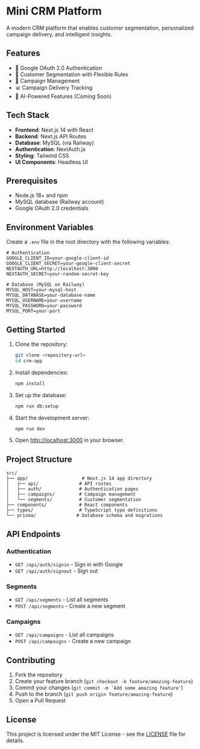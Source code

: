 # Mini CRM Platform

A modern CRM platform that enables customer segmentation, personalized campaign delivery, and intelligent insights.

## Features

- 🔐 Google OAuth 2.0 Authentication
- 👥 Customer Segmentation with Flexible Rules
- 📧 Campaign Management
- 📊 Campaign Delivery Tracking
- 🤖 AI-Powered Features (Coming Soon)

## Tech Stack

- **Frontend**: Next.js 14 with React
- **Backend**: Next.js API Routes
- **Database**: MySQL (via Railway)
- **Authentication**: NextAuth.js
- **Styling**: Tailwind CSS
- **UI Components**: Headless UI

## Prerequisites

- Node.js 18+ and npm
- MySQL database (Railway account)
- Google OAuth 2.0 credentials

## Environment Variables

Create a `.env` file in the root directory with the following variables:

```env
# Authentication
GOOGLE_CLIENT_ID=your-google-client-id
GOOGLE_CLIENT_SECRET=your-google-client-secret
NEXTAUTH_URL=http://localhost:3000
NEXTAUTH_SECRET=your-random-secret-key

# Database (MySQL on Railway)
MYSQL_HOST=your-mysql-host
MYSQL_DATABASE=your-database-name
MYSQL_USERNAME=your-username
MYSQL_PASSWORD=your-password
MYSQL_PORT=your-port
```

## Getting Started

1. Clone the repository:
   ```bash
   git clone <repository-url>
   cd crm-app
   ```

2. Install dependencies:
   ```bash
   npm install
   ```

3. Set up the database:
   ```bash
   npm run db:setup
   ```

4. Start the development server:
   ```bash
   npm run dev
   ```

5. Open [http://localhost:3000](http://localhost:3000) in your browser.

## Project Structure

```
src/
├── app/                    # Next.js 14 app directory
│   ├── api/               # API routes
│   ├── auth/              # Authentication pages
│   ├── campaigns/         # Campaign management
│   └── segments/          # Customer segmentation
├── components/            # React components
├── types/                 # TypeScript type definitions
└── prisma/               # Database schema and migrations
```

## API Endpoints

### Authentication
- `GET /api/auth/signin` - Sign in with Google
- `GET /api/auth/signout` - Sign out

### Segments
- `GET /api/segments` - List all segments
- `POST /api/segments` - Create a new segment

### Campaigns
- `GET /api/campaigns` - List all campaigns
- `POST /api/campaigns` - Create a new campaign

## Contributing

1. Fork the repository
2. Create your feature branch (`git checkout -b feature/amazing-feature`)
3. Commit your changes (`git commit -m 'Add some amazing feature'`)
4. Push to the branch (`git push origin feature/amazing-feature`)
5. Open a Pull Request

## License

This project is licensed under the MIT License - see the [LICENSE](LICENSE) file for details.
